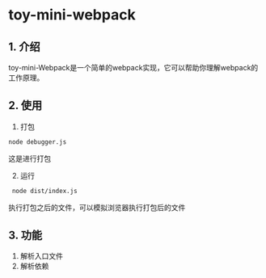 # toy-mini-webpack

## 1. 介绍

toy-mini-Webpack是一个简单的webpack实现，它可以帮助你理解webpack的工作原理。

## 2. 使用

1. 打包

```bash
node debugger.js  
```
这是进行打包

2. 运行
```bash
 node dist/index.js
```
执行打包之后的文件，可以模拟浏览器执行打包后的文件

## 3. 功能

1. 解析入口文件
2. 解析依赖